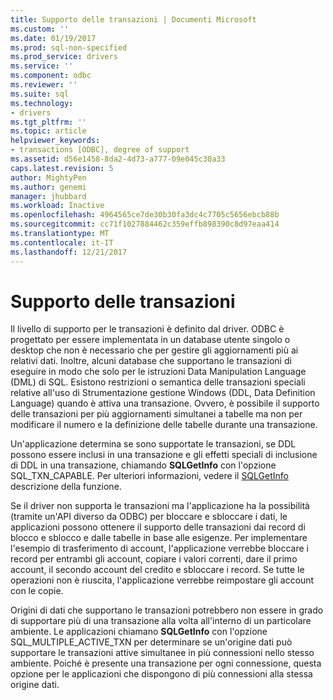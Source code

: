 ```yaml
---
title: Supporto delle transazioni | Documenti Microsoft
ms.custom: ''
ms.date: 01/19/2017
ms.prod: sql-non-specified
ms.prod_service: drivers
ms.service: ''
ms.component: odbc
ms.reviewer: ''
ms.suite: sql
ms.technology:
- drivers
ms.tgt_pltfrm: ''
ms.topic: article
helpviewer_keywords:
- transactions [ODBC], degree of support
ms.assetid: d56e1458-8da2-4d73-a777-09e045c30a33
caps.latest.revision: 5
author: MightyPen
ms.author: genemi
manager: jhubbard
ms.workload: Inactive
ms.openlocfilehash: 4964565ce7de30b30fa3dc4c7705c5656ebcb88b
ms.sourcegitcommit: cc71f1027884462c359effb898390c8d97eaa414
ms.translationtype: MT
ms.contentlocale: it-IT
ms.lasthandoff: 12/21/2017
---
```

# <a name="transaction-support"></a>Supporto delle transazioni
Il livello di supporto per le transazioni è definito dal driver. ODBC è progettato per essere implementata in un database utente singolo o desktop che non è necessario che per gestire gli aggiornamenti più ai relativi dati. Inoltre, alcuni database che supportano le transazioni di eseguire in modo che solo per le istruzioni Data Manipulation Language (DML) di SQL. Esistono restrizioni o semantica delle transazioni speciali relative all'uso di Strumentazione gestione Windows (DDL, Data Definition Language) quando è attiva una transazione. Ovvero, è possibile il supporto delle transazioni per più aggiornamenti simultanei a tabelle ma non per modificare il numero e la definizione delle tabelle durante una transazione.  
  
 Un'applicazione determina se sono supportate le transazioni, se DDL possono essere inclusi in una transazione e gli effetti speciali di inclusione di DDL in una transazione, chiamando **SQLGetInfo** con l'opzione SQL_TXN_CAPABLE. Per ulteriori informazioni, vedere il [SQLGetInfo](../../../odbc/reference/syntax/sqlgetinfo-function.md) descrizione della funzione.  
  
 Se il driver non supporta le transazioni ma l'applicazione ha la possibilità (tramite un'API diverso da ODBC) per bloccare e sbloccare i dati, le applicazioni possono ottenere il supporto delle transazioni dai record di blocco e sblocco e dalle tabelle in base alle esigenze. Per implementare l'esempio di trasferimento di account, l'applicazione verrebbe bloccare i record per entrambi gli account, copiare i valori correnti, dare il primo account, il secondo account del credito e sbloccare i record. Se tutte le operazioni non è riuscita, l'applicazione verrebbe reimpostare gli account con le copie.  
  
 Origini di dati che supportano le transazioni potrebbero non essere in grado di supportare più di una transazione alla volta all'interno di un particolare ambiente. Le applicazioni chiamano **SQLGetInfo** con l'opzione SQL_MULTIPLE_ACTIVE_TXN per determinare se un'origine dati può supportare le transazioni attive simultanee in più connessioni nello stesso ambiente. Poiché è presente una transazione per ogni connessione, questa opzione per le applicazioni che dispongono di più connessioni alla stessa origine dati.
